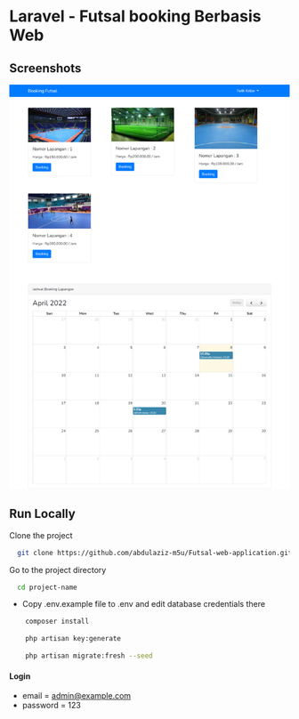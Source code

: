 # Laravel  - Futsal booking Berbasis Web

## Screenshots

![preview img](/preview.png)

## Run Locally

Clone the project

```bash
  git clone https://github.com/abdulaziz-m5u/Futsal-web-application.git project-name
```

Go to the project directory

```bash
  cd project-name
```

-   Copy .env.example file to .env and edit database credentials there

```bash
    composer install
```

```bash
    php artisan key:generate
```

```bash
    php artisan migrate:fresh --seed
```

#### Login

-   email = admin@example.com
-   password = 123
